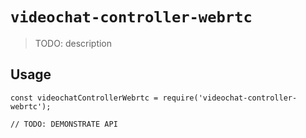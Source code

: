 # `videochat-controller-webrtc`

> TODO: description

## Usage

```
const videochatControllerWebrtc = require('videochat-controller-webrtc');

// TODO: DEMONSTRATE API
```

